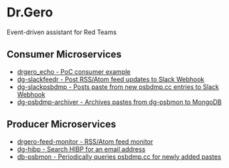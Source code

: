 # Dr.Gero
Event-driven assistant for Red Teams

## Consumer Microservices
- [drgero_echo - PoC consumer example](https://github.com/n0ncetonic/drgero_echo)
- [dg-slackfeedr - Post RSS/Atom feed updates to Slack Webhook](https://github.com/n0ncetonic/dg-slackfeedr)
- [dg-slackpsbdmp - Posts paste from new psbdmp.cc entries to Slack Webhook](https://github.com/BlacksunLabs/dg-slackpsbdmp)
- [dg-psbdmp-archiver - Archives pastes from dg-psbmon to MongoDB](https://github.com/BlacksunLabs/dg-psbdmp-archiver)

## Producer Microservices
- [drgero-feed-monitor - RSS/Atom feed monitor](https://github.com/n0ncetonic/drgero-feed-monitor)
- [dg-hibp - Search HIBP for an email address](https://github.com/BlacksunLabs/dg-hibp)
- [db-psbmon - 
Periodically queries psbdmp.cc for newly added pastes](https://github.com/BlacksunLabs/dg-psbmon)


